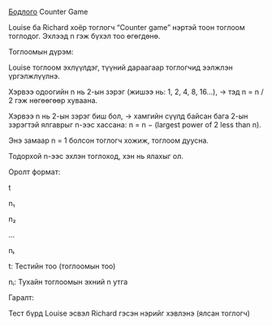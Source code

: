 [Бодлого](https://www.hackerrank.com/challenges/counter-game/problem?isFullScreen=true) Counter Game

Louise ба Richard хоёр тоглогч “Counter game” нэртэй тоон тоглоом тоглодог. Эхлээд n гэж бүхэл тоо өгөгдөнө.

Тоглоомын дүрэм:

Louise тоглоом эхлүүлдэг, түүний дараагаар тоглогчид ээлжлэн үргэлжлүүлнэ.

Хэрвээ одоогийн n нь 2-ын зэрэг (жишээ нь: 1, 2, 4, 8, 16…),
→ тэд n = n / 2 гэж нөгөөгөөр хуваана.

Хэрвээ n нь 2-ын зэрэг биш бол,
→ хамгийн сүүлд байсан бага 2-ын зэрэгтэй ялгаврыг n-ээс хассана:
n = n − (largest power of 2 less than n).

Энэ замаар n = 1 болсон тоглогч хожиж, тоглоом дуусна.

Тодорхой n-ээс эхлэн тоглоход, хэн нь ялахыг ол.

Оролт формат:

t

n₁

n₂

...

nₜ

t: Тестийн тоо (тоглоомын тоо)

nᵢ: Тухайн тоглоомын эхний n утга

Гаралт:

Тест бүрд Louise эсвэл Richard гэсэн нэрийг хэвлэнэ (ялсан тоглогч)
